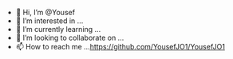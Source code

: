 - 👋 Hi, I’m @Yousef
- 👀 I’m interested in ...
- 🌱 I’m currently learning ...
- 💞️ I’m looking to collaborate on ...
- 📫 How to reach me ...https://github.com/YousefJO1/YousefJO1
